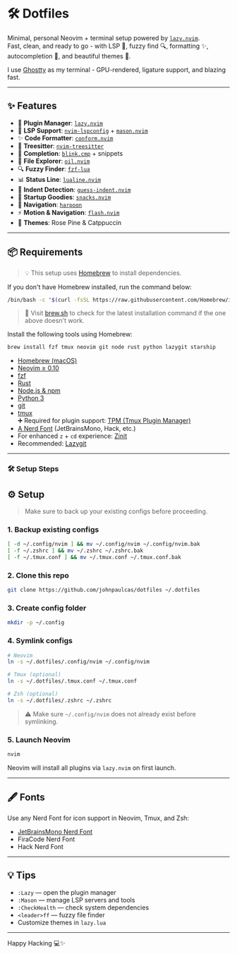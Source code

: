# 🛠️ Dotfiles

Minimal, personal Neovim + terminal setup powered by [`lazy.nvim`](https://github.com/folke/lazy.nvim).  
Fast, clean, and ready to go - with LSP 🧠, fuzzy find 🔍, formatting ✨, autocompletion 🚀, and beautiful themes 🎨.

I use [Ghostty](https://ghostty.org) as my terminal - GPU-rendered, ligature support, and blazing fast.

---

## ✨ Features

- 🧩 **Plugin Manager**: [`lazy.nvim`](https://github.com/folke/lazy.nvim)
- 🧠 **LSP Support**: [`nvim-lspconfig`](https://github.com/neovim/nvim-lspconfig) + [`mason.nvim`](https://github.com/williamboman/mason.nvim)
- ✨ **Code Formatter**: [`conform.nvim`](https://github.com/stevearc/conform.nvim)
- 🌳 **Treesitter**: [`nvim-treesitter`](https://github.com/nvim-treesitter/nvim-treesitter)
- 🚀 **Completion**: [`blink.cmp`](https://github.com/saghen/blink.cmp) + snippets
- 📁 **File Explorer**: [`oil.nvim`](https://github.com/stevearc/oil.nvim)
- 🔍 **Fuzzy Finder**: [`fzf-lua`](https://github.com/ibhagwan/fzf-lua)
- 📊 **Status Line**: [`lualine.nvim`](https://github.com/nvim-lualine/lualine.nvim)
- 📐 **Indent Detection**: [`guess-indent.nvim`](https://github.com/nmac427/guess-indent.nvim)
- 💬 **Startup Goodies**: [`snacks.nvim`](https://github.com/folke/snacks.nvim)
- 📌 **Navigation**: [`harpoon`](https://github.com/ThePrimeagen/harpoon)
- ⚡ **Motion & Navigation**: [`flash.nvim`](https://github.com/folke/flash.nvim)
- 🎨 **Themes**: Rose Pine & Catppuccin

---

## 📦 Requirements

> 💡 This setup uses [Homebrew](https://brew.sh) to install dependencies.

If you don't have Homebrew installed, run the command below:

```bash
/bin/bash -c "$(curl -fsSL https://raw.githubusercontent.com/Homebrew/install/HEAD/install.sh)"
```

> 🔗 Visit [brew.sh](https://brew.sh) to check for the latest installation command if the one above doesn't work.


Install the following tools using Homebrew:

```bash
brew install fzf tmux neovim git node rust python lazygit starship
```

- [Homebrew (macOS)](https://brew.sh)
- [Neovim ≥ 0.10](https://neovim.io)
- [fzf](https://github.com/junegunn/fzf)
- [Rust](https://rustup.rs)
- [Node.js & npm](https://nodejs.org)
- [Python 3](https://www.python.org)
- [git](https://git-scm.com)
- [tmux](https://github.com/tmux/tmux)  
  ➕ Required for plugin support: [TPM (Tmux Plugin Manager)](https://github.com/tmux-plugins/tpm)
- [A Nerd Font](https://www.nerdfonts.com/font-downloads) (JetBrainsMono, Hack, etc.)
- For enhanced `z` + `cd` experience: [Zinit](https://github.com/zdharma-continuum/zinit)
- Recommended: [Lazygit](https://github.com/jesseduffield/lazygit)

---

### 🛠️ Setup Steps

## ⚙️ Setup

> Make sure to back up your existing configs before proceeding.

### 1. Backup existing configs

```bash
[ -d ~/.config/nvim ] && mv ~/.config/nvim ~/.config/nvim.bak
[ -f ~/.zshrc ] && mv ~/.zshrc ~/.zshrc.bak
[ -f ~/.tmux.conf ] && mv ~/.tmux.conf ~/.tmux.conf.bak
```

### 2. Clone this repo

```bash
git clone https://github.com/johnpaulcas/dotfiles ~/.dotfiles
```

### 3. Create config folder

```bash
mkdir -p ~/.config
```

### 4. Symlink configs

```bash
# Neovim
ln -s ~/.dotfiles/.config/nvim ~/.config/nvim

# Tmux (optional)
ln -s ~/.dotfiles/.tmux.conf ~/.tmux.conf

# Zsh (optional)
ln -s ~/.dotfiles/.zshrc ~/.zshrc
```

> ⚠️ Make sure `~/.config/nvim` does not already exist before symlinking.

### 5. Launch Neovim

```bash
nvim
```

Neovim will install all plugins via `lazy.nvim` on first launch.

---

## 🖋 Fonts

Use any Nerd Font for icon support in Neovim, Tmux, and Zsh:

- [JetBrainsMono Nerd Font](https://www.nerdfonts.com/font-downloads)
- FiraCode Nerd Font
- Hack Nerd Font

---

## 💡 Tips

- `:Lazy` — open the plugin manager
- `:Mason` — manage LSP servers and tools
- `:CheckHealth` — check system dependencies
- `<leader>ff` — fuzzy file finder
- Customize themes in `lazy.lua`

---

Happy Hacking 💻✨
